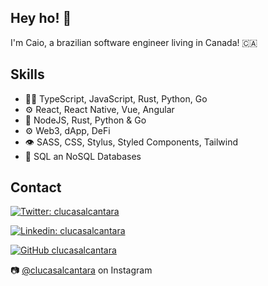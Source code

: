 ## Hey ho! 👋

I'm Caio, a brazilian software engineer living in Canada! :canada:

## Skills
- 👨‍💻 TypeScript, JavaScript, Rust, Python, Go
- ⚙️ React, React Native, Vue, Angular
- :rocket: NodeJS, Rust, Python & Go
- ⚙️ Web3, dApp, DeFi
- 👁️ SASS, CSS, Stylus, Styled Components, Tailwind
- 💽 SQL an NoSQL Databases

## Contact

[![Twitter: clucasalcantara](https://img.shields.io/twitter/follow/clucasalcantara?style=social)](https://twitter.com/clucasalcantara)

[![Linkedin: clucasalcantara](https://img.shields.io/badge/-clucasalcantara-blue?style=flat-square&logo=Linkedin&logoColor=white&link=https://www.linkedin.com/in/clucasalcantara/)](https://www.linkedin.com/in/clucasalcantara/)

[![GitHub clucasalcantara](https://img.shields.io/github/followers/thaiane?label=follow&style=social)](https://github.com/clucasalcantara)


:camera: [@clucasalcantara](https://instagram.com/clucasalcantara) on Instagram
